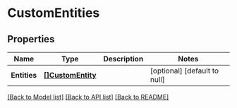 # CustomEntities

## Properties
Name | Type | Description | Notes
------------ | ------------- | ------------- | -------------
**Entities** | [**[]CustomEntity**](CustomEntity.md) |  | [optional] [default to null]

[[Back to Model list]](../README.md#documentation-for-models) [[Back to API list]](../README.md#documentation-for-api-endpoints) [[Back to README]](../README.md)


